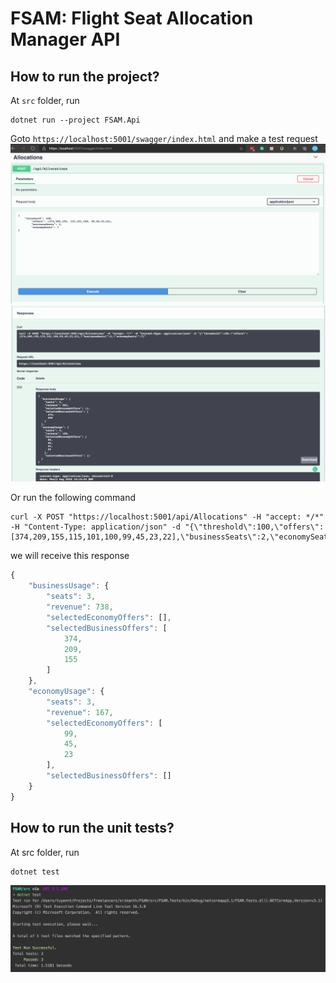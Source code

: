 # FSAM: Flight Seat Allocation Manager API

##  How to run the project?
At `src` folder, run
```shell
dotnet run --project FSAM.Api
```
[](./how-to-run.png)

Goto `https://localhost:5001/swagger/index.html` and make a test request
![](./images/make-a-request.png)
![](./images/response.png)


Or run the following command
```shell
curl -X POST "https://localhost:5001/api/Allocations" -H "accept: */*" -H "Content-Type: application/json" -d "{\"threshold\":100,\"offers\":[374,209,155,115,101,100,99,45,23,22],\"businessSeats\":2,\"economySeats\":7}"
```
we will receive this response
```js
{
    "businessUsage": {
        "seats": 3,
        "revenue": 738,
        "selectedEconomyOffers": [],
        "selectedBusinessOffers": [
            374,
            209,
            155
        ]
    },
    "economyUsage": {
        "seats": 3,
        "revenue": 167,
        "selectedEconomyOffers": [
            99,
            45,
            23
        ],
        "selectedBusinessOffers": []
    }
}
```

## How to run the unit tests?
At src folder, run
``` shell
dotnet test
```
![](./images/how-to-test.png)
